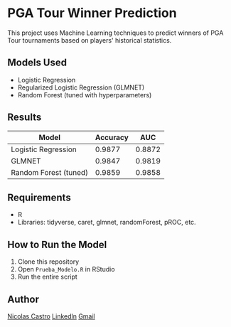 # PGA Tour Winner Prediction

This project uses Machine Learning techniques to predict winners of PGA Tour tournaments based on players' historical statistics.

## Models Used

- Logistic Regression
- Regularized Logistic Regression (GLMNET)
- Random Forest (tuned with hyperparameters)

## Results

| Model                          | Accuracy | AUC    |
|--------------------------------|----------|--------|
| Logistic Regression            | 0.9877   | 0.8872 |
| GLMNET                         | 0.9847   | 0.9819 |
| Random Forest (tuned)          | 0.9859   | 0.9858 |

## Requirements

- R
- Libraries: tidyverse, caret, glmnet, randomForest, pROC, etc.

## How to Run the Model

1. Clone this repository  
2. Open `Prueba_Modelo.R` in RStudio  
3. Run the entire script  

## Author

[Nicolas Castro](https://github.com/iCastr0) 
[Linkedln](https://www.linkedin.com/in/nicol%C3%A1s-castro-palma-324071274/)
[Gmail](nicolas.castro.palma@gmail.com)
